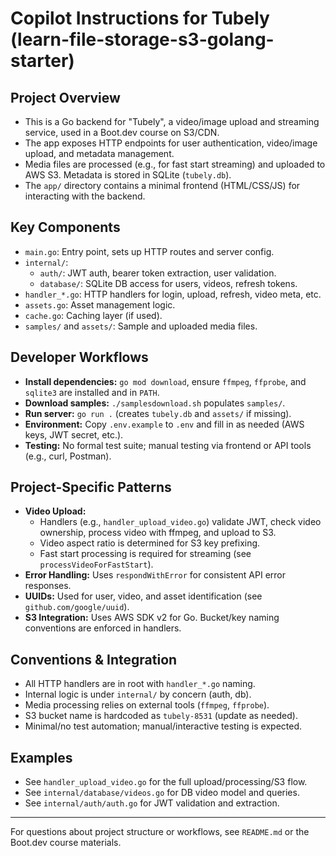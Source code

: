 # Copilot Instructions for Tubely (learn-file-storage-s3-golang-starter)

## Project Overview
- This is a Go backend for "Tubely", a video/image upload and streaming service, used in a Boot.dev course on S3/CDN.
- The app exposes HTTP endpoints for user authentication, video/image upload, and metadata management.
- Media files are processed (e.g., for fast start streaming) and uploaded to AWS S3. Metadata is stored in SQLite (`tubely.db`).
- The `app/` directory contains a minimal frontend (HTML/CSS/JS) for interacting with the backend.

## Key Components
- `main.go`: Entry point, sets up HTTP routes and server config.
- `internal/`:
  - `auth/`: JWT auth, bearer token extraction, user validation.
  - `database/`: SQLite DB access for users, videos, refresh tokens.
- `handler_*.go`: HTTP handlers for login, upload, refresh, video meta, etc.
- `assets.go`: Asset management logic.
- `cache.go`: Caching layer (if used).
- `samples/` and `assets/`: Sample and uploaded media files.

## Developer Workflows
- **Install dependencies:** `go mod download`, ensure `ffmpeg`, `ffprobe`, and `sqlite3` are installed and in `PATH`.
- **Download samples:** `./samplesdownload.sh` populates `samples/`.
- **Run server:** `go run .` (creates `tubely.db` and `assets/` if missing).
- **Environment:** Copy `.env.example` to `.env` and fill in as needed (AWS keys, JWT secret, etc.).
- **Testing:** No formal test suite; manual testing via frontend or API tools (e.g., curl, Postman).

## Project-Specific Patterns
- **Video Upload:**
  - Handlers (e.g., `handler_upload_video.go`) validate JWT, check video ownership, process video with ffmpeg, and upload to S3.
  - Video aspect ratio is determined for S3 key prefixing.
  - Fast start processing is required for streaming (see `processVideoForFastStart`).
- **Error Handling:** Uses `respondWithError` for consistent API error responses.
- **UUIDs:** Used for user, video, and asset identification (see `github.com/google/uuid`).
- **S3 Integration:** Uses AWS SDK v2 for Go. Bucket/key naming conventions are enforced in handlers.

## Conventions & Integration
- All HTTP handlers are in root with `handler_*.go` naming.
- Internal logic is under `internal/` by concern (auth, db).
- Media processing relies on external tools (`ffmpeg`, `ffprobe`).
- S3 bucket name is hardcoded as `tubely-8531` (update as needed).
- Minimal/no test automation; manual/interactive testing is expected.

## Examples
- See `handler_upload_video.go` for the full upload/processing/S3 flow.
- See `internal/database/videos.go` for DB video model and queries.
- See `internal/auth/auth.go` for JWT validation and extraction.

---

For questions about project structure or workflows, see `README.md` or the Boot.dev course materials.
